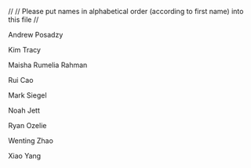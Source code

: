 //
// Please put names in alphabetical order (according to first name) into this file
//

Andrew Posadzy

Kim Tracy

Maisha Rumelia Rahman

Rui Cao

Mark Siegel

Noah Jett

Ryan Ozelie

Wenting Zhao

Xiao Yang
